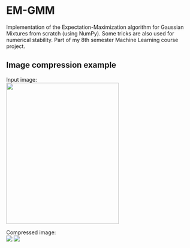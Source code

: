 # EM-GMM
Implementation of the Expectation-Maximization algorithm for Gaussian Mixtures from scratch (using NumPy). Some tricks are also used for numerical stability. Part of my 8th semester Machine Learning course project.

## Image compression example
Input image:\
<img src="./im.jpg" width="300" height="376">

Compressed image:\
<img src="./comp1.png">
<img src="./comp2.png">
